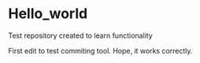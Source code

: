 # Hello_world
Test repository created to learn functionality

First edit to test commiting tool. Hope, it works correctly.
